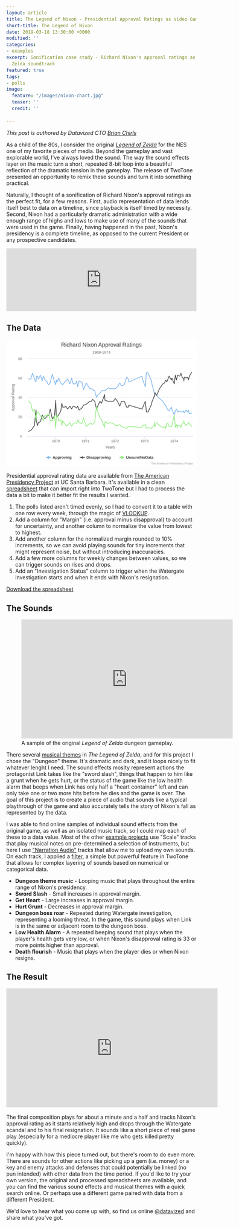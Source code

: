 ```yaml
---
layout: article
title: The Legend of Nixon - Presidential Approval Ratings as Video Game Soundscape
short-title: The Legend of Nixon
date: 2019-03-18 13:30:00 +0000
modified: ''
categories:
- examples
excerpt: Sonification case study - Richard Nixon's approval ratings as a Legend of
  Zelda soundtrack
featured: true
tags:
- polls
image:
  feature: "/images/nixon-chart.jpg"
  teaser: ''
  credit: ''

---
```

*This post is authored by Datavized CTO [Brian Chirls](https://twitter.com/bchirls)*

As a child of the 80s, I consider the original [*Legend of Zelda*](https://en.wikipedia.org/wiki/The_Legend_of_Zelda_(video_game)) for the NES one of my favorite pieces of media. Beyond the gameplay and vast explorable world, I've always loved the sound. The way the sound effects layer on the music turn a short, repeated 8-bit loop into a beautiful reflection of the dramatic tension in the gameplay. The release of TwoTone presented an opportunity to remix these sounds and turn it into something practical.

Naturally, I thought of a sonification of Richard Nixon's approval ratings as the perfect fit, for a few reasons. First, audio representation of data lends itself best to data on a timeline, since playback is itself timed by necessity. Second, Nixon had a particularly dramatic administration with a wide enough range of highs and lows to make use of many of the sounds that were used in the game. Finally, having happened in the past, Nixon's presidency is a complete timeline, as opposed to the current President or any prospective candidates.

<iframe width="100%" height="166" scrolling="no" frameborder="no" allow="autoplay" src="https://w.soundcloud.com/player/?url=https%3A//api.soundcloud.com/tracks/590675403%3Fsecret_token%3Ds-uMWJd&color=%23f57c00&auto_play=false&hide_related=false&show_comments=true&show_user=true&show_reposts=false&show_teaser=true"></iframe>

## The Data

[![Chart: Richard Nixon Approval Ratings 1969-1974](/images/richard-nixon-approval-r.svg)](https://www.presidency.ucsb.edu/statistics/data/presidential-job-approval)

Presidential approval rating data are available from [The American Presidency Project](https://www.presidency.ucsb.edu/statistics/data/presidential-job-approval) at UC Santa Barbara. It's available in a clean [spreadsheet](https://docs.google.com/spreadsheets/d/1iEl565M1mICTubTtoxXMdxzaHzAcPTnb3kpRndsrfyY/edit?ts=5bd7f609#gid=460040875) that can import right into TwoTone but I had to process the data a bit to make it better fit the results I wanted.

1. The polls listed aren't timed evenly, so I had to convert it to a table with one row every week, through the magic of [VLOOKUP](https://support.office.com/en-us/article/vlookup-function-0bbc8083-26fe-4963-8ab8-93a18ad188a1).
1. Add a column for "Margin" (i.e. approval minus disapproval) to account for uncertainty, and another column to normalize the value from lowest to highest.
1. Add another column for the normalized margin rounded to 10% increments, so we can avoid playing sounds for tiny increments that might represent noise, but without introducing inaccuracies.
1. Add a few more columns for weekly changes between values, so we can trigger sounds on rises and drops.
1. Add an "Investigation Status" column to trigger when the Watergate investigation starts and when it ends with Nixon's resignation.

[Download the spreadsheet](https://drive.google.com/open?id=1xXpasVVyYCzv9zItEyAMsdkJclQ10nuk)

## The Sounds

<figure>
	<iframe width="560" height="315" src="https://www.youtube.com/embed/3Bm6EUfWvQk?start=314" frameborder="0" allow="accelerometer; autoplay; encrypted-media; gyroscope; picture-in-picture" allowfullscreen></iframe>
	<figcaption>A sample of the original <em>Legend of Zelda</em> dungeon gameplay.</figcaption>
</figure>

There several [musical themes](https://zeldauniverse.net/media/music/the-legend-of-zelda-original-soundtrack/) in *The Legend of Zelda*, and for this project I chose the "Dungeon" theme. It's dramatic and dark, and it loops nicely to fit whatever lenght I need. The sound effects moslty represent actions the protagonist Link takes like the "sword slash", things that happen to him like a grunt when he gets hurt, or the status of the game like the low health alarm that beeps when Link has only half a "heart container" left and can only take one or two more hits before he dies and the game is over. The goal of this project is to create a piece of audio that sounds like a typical playthrough of the game and also accurately tells the story of Nixon's fall as represented by the data.

I was able to find online samples of individual sound effects from the original game, as well as an isolated music track, so I could map each of these to a data value. Most of the other [example projects](/examples/) use "Scale" tracks that play musical notes on pre-determined a selection of instruments, but here I use ["Narration Audio"](/how-it-works/#narration-audio) tracks that allow me to upload my own sounds. On each track, I applied a [filter](/how-it-works/#filtering-a-track), a simple but powerful feature in TwoTone that allows for complex layering of sounds based on numerical or categorical data.

- **Dungeon theme music** - Looping music that plays throughout the entire range of Nixon's presidency.
- **Sword Slash** - Small increases in approval margin.
- **Get Heart** - Large increases in approval margin.
- **Hurt Grunt** - Decreases in approval margin.
- **Dungeon boss roar** - Repeated during Watergate investigation, representing a looming threat. In the game, this sound plays when Link is in the same or adjacent room to the dungeon boss.
- **Low Health Alarm** - A repeated beeping sound that plays when the player's health gets very low, or when Nixon's disapproval rating is 33 or more points higher than approval.
- **Death flourish** - Music that plays when the player dies or when Nixon resigns.

## The Result

<iframe width="560" height="315" src="https://www.youtube.com/embed/9sYowKM-Ifg" frameborder="0" allow="accelerometer; autoplay; encrypted-media; gyroscope; picture-in-picture" allowfullscreen></iframe>

The final composition plays for about a minute and a half and tracks Nixon's approval rating as it starts relatively high and drops through the Watergate scandal and to his final resignation. It sounds like a short piece of real game play (especially for a mediocre player like me who gets killed pretty quickly).

I'm happy with how this piece turned out, but there's room to do even more. There are sounds for other actions like picking up a gem (i.e. money) or a key and enemy attacks and defenses that could potentially be linked (no pun intended) with other data from the time period. If you'd like to try your own version, the original and processed spreadsheets are available, and you can find the various sound effects and musical themes with a quick search online. Or perhaps use a different game paired with data from a different President.

We'd love to hear what you come up with, so find us online [@datavized](https://twitter.com/datavized) and share what you've got.